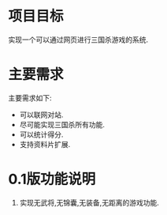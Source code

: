 # 项目目标 #

实现一个可以通过网页进行三国杀游戏的系统.


# 主要需求 #

主要需求如下:
  * 可以联网对站.
  * 尽可能实现三国杀所有功能.
  * 可以统计得分.
  * 支持资料片扩展.

# 0.1版功能说明 #

  1. 实现无武将,无锦囊,无装备,无距离的游戏功能.